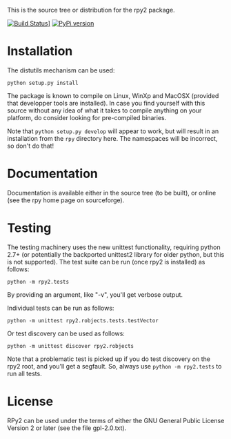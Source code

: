 This is the source tree or distribution for the rpy2 package.

<a href="https://drone.io/bitbucket.org/lgautier/rpy2/latest"><img alt="Build Status" src="https://drone.io/bitbucket.org/lgautier/rpy2/status.png">]</a>
<a href="https://crate.io/packages/rpy2/"><img alt="PyPi version" src="https://pypip.in/v/rpy2/badge.png"></a>

Installation
============

The distutils mechanism can be used:

    python setup.py install

The package is known to compile on Linux, WinXp and MacOSX
(provided that developper tools are installed).
In case you find yourself with this source without any idea
of what it takes to compile anything on your platform, do
consider looking for pre-compiled binaries.

Note that `python setup.py develop` will appear to work, but will result in an
installation from the `rpy` directory here. The namespaces will be
incorrect, so don't do that!

Documentation
=============

Documentation is available either in the source tree (to be built),
or online (see the rpy home page on sourceforge).

Testing
=======

The testing machinery uses the new unittest functionality, requiring python 2.7+
(or potentially the backported unittest2 library for older python, but this is
not supported). The test suite can be run (once rpy2 is installed) as follows:

    python -m rpy2.tests

By providing an argument, like "-v", you'll get verbose output.

Individual tests can be run as follows:

    python -m unittest rpy2.robjects.tests.testVector

Or test discovery can be used as follows:

    python -m unittest discover rpy2.robjects

Note that a problematic test is picked up if you do test discovery on the rpy2
root, and you'll get a segfault. So, always use `python -m rpy2.tests` to run
all tests.

License
=======

RPy2 can be used under the terms of either the GNU
General Public License Version 2 or later (see the file
gpl-2.0.txt).